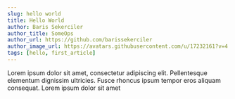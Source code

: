 ```yaml
---
slug: hello world
title: Hello World
author: Baris Sekerciler
author_title: SomeOps
author_url: https://github.com/barissekerciler
author_image_url: https://avatars.githubusercontent.com/u/17232161?v=4
tags: [hello, first_article]
---
```


Lorem ipsum dolor sit amet, consectetur adipiscing elit. Pellentesque elementum dignissim ultricies. Fusce rhoncus ipsum tempor eros aliquam consequat. Lorem ipsum dolor sit amet
